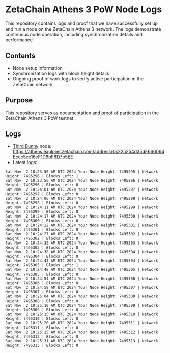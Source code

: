 # ZetaChain Athens 3 PoW Node Logs
This repository contains logs and proof that we have successfully set up and run a node on the ZetaChain Athens 3 network. The logs demonstrate continuous node operation, including synchronization details and performance.

## Contents
- Node setup information
- Synchronization logs with block height details
- Ongoing proof of work logs to verify active participation in the ZetaChain network

## Purpose
This repository serves as documentation and proof of participation in the ZetaChain Athens 3 PoW testnet.

## Logs

- [Third Bunny](https://thirdbunny.xyz/) node: https://athens.explorer.zetachain.com/address/0x225254d35dE666064Eccc5ce16eF1D8bF8D7b5EE
- Latest logs:
```
Sat Nov  2 10:23:50 AM UTC 2024 Your Node Height: 7495295 | Network Height: 7495296 | Blocks Left: 1
Sat Nov  2 10:23:56 AM UTC 2024 Your Node Height: 7495296 | Network Height: 7495296 | Blocks Left: 0
Sat Nov  2 10:24:01 AM UTC 2024 Your Node Height: 7495297 | Network Height: 7495297 | Blocks Left: 0
Sat Nov  2 10:24:06 AM UTC 2024 Your Node Height: 7495298 | Network Height: 7495298 | Blocks Left: 0
Sat Nov  2 10:24:11 AM UTC 2024 Your Node Height: 7495299 | Network Height: 7495299 | Blocks Left: 0
Sat Nov  2 10:24:17 AM UTC 2024 Your Node Height: 7495300 | Network Height: 7495300 | Blocks Left: 0
Sat Nov  2 10:24:22 AM UTC 2024 Your Node Height: 7495301 | Network Height: 7495301 | Blocks Left: 0
Sat Nov  2 10:24:27 AM UTC 2024 Your Node Height: 7495302 | Network Height: 7495302 | Blocks Left: 0
Sat Nov  2 10:24:32 AM UTC 2024 Your Node Height: 7495303 | Network Height: 7495303 | Blocks Left: 0
Sat Nov  2 10:24:38 AM UTC 2024 Your Node Height: 7495304 | Network Height: 7495304 | Blocks Left: 0
Sat Nov  2 10:24:43 AM UTC 2024 Your Node Height: 7495304 | Network Height: 7495305 | Blocks Left: 1
Sat Nov  2 10:24:48 AM UTC 2024 Your Node Height: 7495305 | Network Height: 7495305 | Blocks Left: 0
Sat Nov  2 10:24:54 AM UTC 2024 Your Node Height: 7495306 | Network Height: 7495306 | Blocks Left: 0
Sat Nov  2 10:24:59 AM UTC 2024 Your Node Height: 7495307 | Network Height: 7495307 | Blocks Left: 0
Sat Nov  2 10:25:04 AM UTC 2024 Your Node Height: 7495308 | Network Height: 7495308 | Blocks Left: 0
Sat Nov  2 10:25:10 AM UTC 2024 Your Node Height: 7495309 | Network Height: 7495309 | Blocks Left: 0
Sat Nov  2 10:25:15 AM UTC 2024 Your Node Height: 7495310 | Network Height: 7495310 | Blocks Left: 0
Sat Nov  2 10:25:20 AM UTC 2024 Your Node Height: 7495311 | Network Height: 7495311 | Blocks Left: 0
Sat Nov  2 10:25:25 AM UTC 2024 Your Node Height: 7495312 | Network Height: 7495312 | Blocks Left: 0
Sat Nov  2 10:25:31 AM UTC 2024 Your Node Height: 7495313 | Network Height: 7495313 | Blocks Left: 0
```
